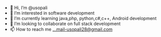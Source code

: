 - 👋 Hi, I’m @usopali
- 👀 I’m interested in software development
- 🌱 I’m currently learning java,php, python,c#,c++, Android development
- 💞️ I’m looking to collaborate on full stack development
- 📫 How to reach me ...mail-usopali28@gmail.com

<!---
usopali/usopali is a ✨ special ✨ repository because its `README.md` (this file) appears on your GitHub profile.
You can click the Preview link to take a look at your changes.
--->
